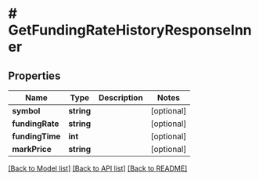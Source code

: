 # # GetFundingRateHistoryResponseInner

## Properties

Name | Type | Description | Notes
------------ | ------------- | ------------- | -------------
**symbol** | **string** |  | [optional]
**fundingRate** | **string** |  | [optional]
**fundingTime** | **int** |  | [optional]
**markPrice** | **string** |  | [optional]

[[Back to Model list]](../../README.md#models) [[Back to API list]](../../README.md#endpoints) [[Back to README]](../../README.md)

